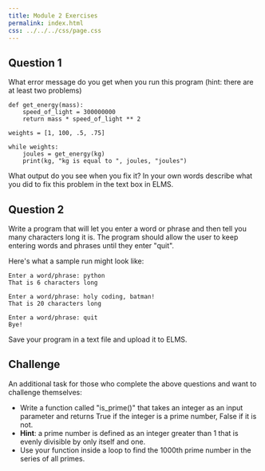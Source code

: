 ```yaml
---
title: Module 2 Exercises
permalink: index.html
css: ../../../css/page.css
---
```


## Question 1

What error message do you get when you run this program (hint: there are at least two problems)

``` {.python .numberLines}
def get_energy(mass):
    speed_of_light = 300000000
    return mass * speed_of_light ** 2

weights = [1, 100, .5, .75]

while weights:
    joules = get_energy(kg)
    print(kg, "kg is equal to ", joules, "joules")
```

What output do you see when you fix it? In your own words describe what you did to fix this problem in the text box in ELMS.


## Question 2

Write a program that will let you enter a word or phrase and then tell you many
characters long it is. The program should allow the user to keep entering words
and phrases until they enter "quit".

Here's what a sample run might look like:

``` {.python .numberLines}
Enter a word/phrase: python
That is 6 characters long

Enter a word/phrase: holy coding, batman!
That is 20 characters long

Enter a word/phrase: quit
Bye!
```

Save your program in a text file and upload it to ELMS.

## Challenge

An additional task for those who complete the above questions and want to challenge themselves:

- Write a function called "is_prime()" that takes an integer as an input parameter and returns True if the integer is a prime number, False if it is not. 
- **Hint**: a prime number is defined as an integer greater than 1 that is evenly divisible by only itself and one.
- Use your function inside a loop to find the 1000th prime number in the series of all primes.
